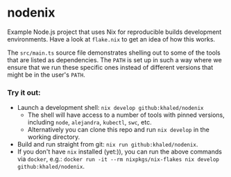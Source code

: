 # nodenix

Example Node.js project that uses Nix for reproducible builds development environments.  Have a look at `flake.nix` to get an idea of how this works.

The `src/main.ts` source file demonstrates shelling out to some of the tools that are listed as dependencies.  The `PATH` is set up in such a way where we ensure that we run these specific ones instead of different versions that might be in the user's `PATH`.


### Try it out:

* Launch a development shell: `nix develop github:khaled/nodenix`
  * The shell will have access to a number of tools with pinned versions, including `node`, `alejandra`, `kubectl`, `swc`, etc.
  * Alternatively you can clone this repo and run `nix develop` in the working directory.
* Build and run straight from git:  `nix run github:khaled/nodenix`.
* If you don't have `nix` installed (yet:)), you can run the above commands via `docker`, e.g.: `docker run -it --rm nixpkgs/nix-flakes nix develop github:khaled/nodenix`.
